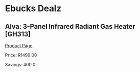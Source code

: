 
# Ebucks Dealz
## Alva: 3-Panel Infrared Radiant Gas Heater [GH313]
[Product Page](https://www.ebucks.com/web/shop/productSelected.do?prodId=1161145102&catId=1157551316)

Price: R1499.00

Savings: 400.0


	